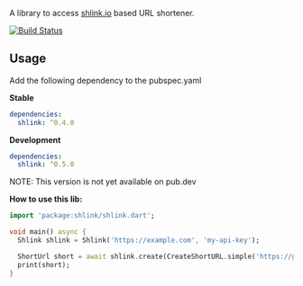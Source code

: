 A library to access [shlink.io](https://shlink.io) based URL shortener.

[![Build Status](https://travis-ci.org/Nexific/dart_shlink.svg?branch=master)](https://travis-ci.org/Nexific/dart_shlink)

## Usage

Add the following dependency to the pubspec.yaml

**Stable**

```yaml
dependencies:
  shlink: ^0.4.0
```

**Development**

```yaml
dependencies:
  shlink: ^0.5.0
```

NOTE: This version is not yet available on pub.dev

**How to use this lib:**

```dart
import 'package:shlink/shlink.dart';

void main() async {
  Shlink shlink = Shlink('https://example.com', 'my-api-key');

  ShortUrl short = await shlink.create(CreateShortURL.simple('https://github.com/Nexific/dart_shlink'));
  print(short);
}
```
